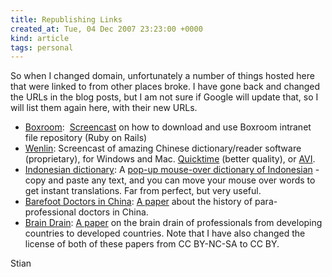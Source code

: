 ```yaml
---
title: Republishing Links
created_at: Tue, 04 Dec 2007 23:23:00 +0000
kind: article
tags: personal
---
```


So when I changed domain, unfortunately a number of things hosted here
that were linked to from other places broke. I have gone back and
changed the URLs in the blog posts, but I am not sure if Google will
update that, so I will list them again here, with their new URLs.

-   [Boxroom](http://reganmian.net/blog/2007/10/16/boxroom-ruby-on-rails-file-repository/): 
  [Screencast](http://reganmian.net/blog/files/Boxroom-demo.htm) on
  how to download and use Boxroom intranet file repository (Ruby on
  Rails)
-   [Wenlin](http://reganmian.net/blog/2006/05/02/screencast-wenlin-helps-you-read-chinese/):
  Screencast of amazing Chinese dictionary/reader software
  (proprietary), for Windows and Mac.
  [Quicktime](http://reganmian.net/blog/files/WenlinDemo.mov) (better
  quality), or [AVI](http://reganmian.net/blog/files/WenlinDemo.avi).
-   [Indonesian
  dictionary](http://reganmian.net/blog/2006/05/03/indonesian-dictionarymouseover-terbang-dengan-bahasa-indonesia/):
  A [pop-up mouse-over dictionary of
  Indonesian](http://reganmian.net/indonesian) - copy and paste any
  text, and you can move your mouse over words to get instant
  translations. Far from perfect, but very useful.
-   [Barefoot Doctors in
  China](http://reganmian.net/blog/2005/07/08/barefoot-doctors-in-china/):
  [A
  paper](http://reganmian.net/blog/files/Barefoot-Doctors-Stian.pdf)
  about the history of para-professional doctors in China.
-   [Brain Drain](http://reganmian.net/blog/2005/12/08/brain-drain/): [A
  paper](http://reganmian.net/blog/files/Brain-Drain-Stian.pdf) on the
  brain drain of professionals from developing countries to developed
  countries. Note that I have also changed the license of both of
  these papers from CC BY-NC-SA to CC BY.

Stian

